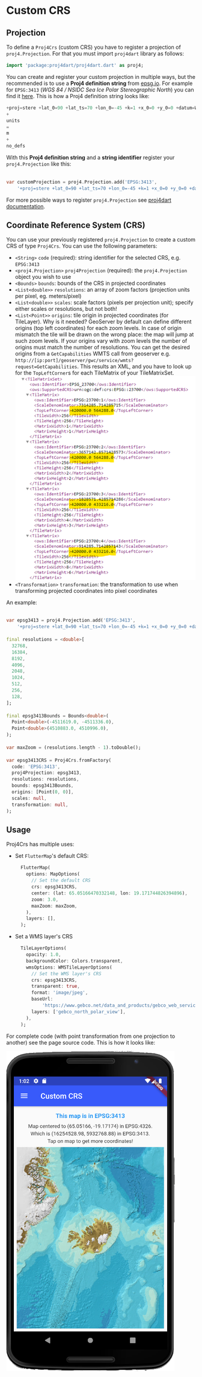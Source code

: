 # Custom CRS

## Projection

To define a `Proj4Crs` (custom CRS) you have to register a projection of `proj4.Projection`. For
that you must import `proj4dart` library as follows:

```dart
import 'package:proj4dart/proj4dart.dart' as proj4;
```

You can create and register your custom projection in multiple ways, but the recommended is to use
a **Proj4 definition string** from [epsg.io](https://epsg.io). For example for `EPSG:3413` (_WGS 84
/ NSIDC Sea Ice Polar Stereographic North_) you can find it [here](https://epsg.io/3413.proj4). This
is how a Proj4 definition string looks like:

```dart
+proj=stere +lat_0=90 +lat_ts=70 +lon_0=-45 +k=1 +x_0=0 +y_0=0 +datum=WGS84
+
units
=
m
+
no_defs
```

With this **Proj4 definition string** and a **string identifier** register your `proj4.Projection`
like this:

```dart

var customProjection = proj4.Projection.add('EPSG:3413',
    '+proj=stere +lat_0=90 +lat_ts=70 +lon_0=-45 +k=1 +x_0=0 +y_0=0 +datum=WGS84 +units=m +no_defs');
```

For more possible ways to register `proj4.Projection`
see [proj4dart documentation](https://github.com/maRci002/proj4dart).

## Coordinate Reference System (CRS)

You can use your previously registered `proj4.Projection` to create a custom CRS of type `Proj4Crs`.
You can use the following parameters:

- `<String>` `code` (required): string identifier for the selected CRS, e.g. `EPSG:3413`
- `<proj4.Projection>` `proj4Projection` (required): the `proj4.Projection` object you wish to use
- `<Bounds>` `bounds`: bounds of the CRS in projected coordinates
- `<List<double>>` `resolutions`: an array of zoom factors (projection units per pixel, eg.
  meters/pixel)
- `<List<double>>` `scales`: scale factors (pixels per projection unit); specify either scales or
  resolutions, but not both!
- `<List<Point>>` `origins`: tile origin in projected coordinates (for TileLayer). Why is it needed?
  GeoServer by default can define different origins (top left coordinates) for each zoom levels. In
  case of origin mismatch the tile will be drawn on the wrong place: the map will jump at such zoom
  levels. If your origins vary with zoom levels the number of origins must match the number of
  resolutions. You can get the desired origins from a `GetCapabilities` WMTS call from geoserver
  e.g. `http://[ip:port]/geoserver/gwc/service/wmts?request=GetCapabilities`. This results an XML,
  and you have to look up for the `TopLeftCorner`s for each TileMatrix of your TileMatrixSet.  
  ![Tile Origins](./origins.png)
- `<Transformation>` `transformation`: the transformation to use when transforming projected
  coordinates into pixel coordinates

An example:

```dart

var epsg3413 = proj4.Projection.add('EPSG:3413',
    '+proj=stere +lat_0=90 +lat_ts=70 +lon_0=-45 +k=1 +x_0=0 +y_0=0 +datum=WGS84 +units=m +no_defs');

final resolutions = <double>[
  32768,
  16384,
  8192,
  4096,
  2048,
  1024,
  512,
  256,
  128,
];

final epsg3413Bounds = Bounds<double>(
  Point<double>(-4511619.0, -4511336.0),
  Point<double>(4510883.0, 4510996.0),
);

var maxZoom = (resolutions.length - 1).toDouble();

var epsg3413CRS = Proj4Crs.fromFactory(
  code: 'EPSG:3413',
  proj4Projection: epsg3413,
  resolutions: resolutions,
  bounds: epsg3413Bounds,
  origins: [Point(0, 0)],
  scales: null,
  transformation: null,
);
```

## Usage

Proj4Crs has multiple uses:

- Set `FlutterMap`'s default CRS:

  ```dart
    FlutterMap(
      options: MapOptions(
        // Set the default CRS
        crs: epsg3413CRS,
        center: (lat: 65.05166470332148, lon: 19.171744826394896),
        zoom: 3.0,
        maxZoom: maxZoom,
      ),
      layers: [],
    );
  ```

- Set a WMS layer's CRS

  ```dart
    TileLayerOptions(
      opacity: 1.0,
      backgroundColor: Colors.transparent,
      wmsOptions: WMSTileLayerOptions(
        // Set the WMS layer's CRS
        crs: epsg3413CRS,
        transparent: true,
        format: 'image/jpeg',
        baseUrl:
            'https://www.gebco.net/data_and_products/gebco_web_services/north_polar_view_wms/mapserv?',
        layers: ['gebco_north_polar_view'],
      ),
    );
  ```

For complete code (with point transformation from one projection to another) see the page source
code. This is how it looks like:

![Custom CRS](./custom_crs.png)
